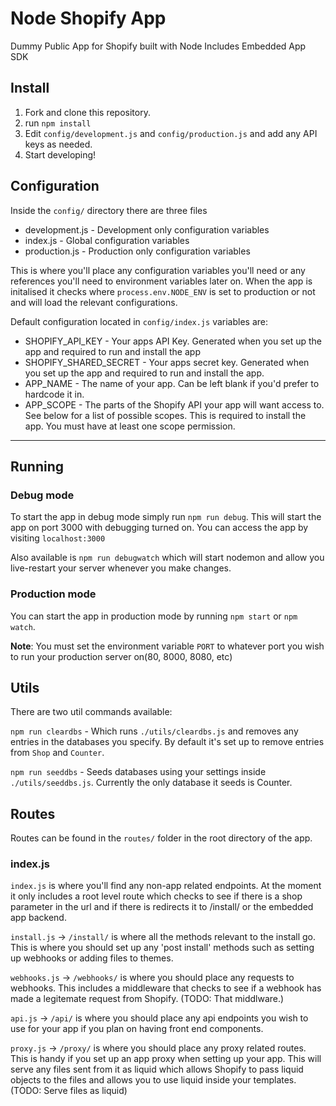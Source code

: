 # Node Shopify App
Dummy Public App for Shopify built with Node
Includes Embedded App SDK


## Install
1. Fork and clone this repository.
2. run `npm install`
3. Edit `config/development.js` and `config/production.js` and add any API keys as needed.
4. Start developing!


## Configuration
Inside the `config/` directory there are three files
- development.js - Development only configuration variables
- index.js - Global configuration variables
- production.js - Production only configuration variables

This is where you'll place any configuration variables you'll need or any references you'll need to environment variables later on.
When the app is initalised it checks where `process.env.NODE_ENV` is set to production or not and will load the relevant configurations. 

Default configuration located in `config/index.js` variables are: 
- SHOPIFY\_API\_KEY - Your apps API Key. Generated when you set up the app and required to run and install the app
- SHOPIFY\_SHARED\_SECRET - Your apps secret key. Generated when you set up the app and required to run and install the app.
- APP_NAME - The name of your app. Can be left blank if you'd prefer to hardcode it in.
- APP_SCOPE - The parts of the Shopify API your app will want access to. See below for a list of possible scopes. This is required to install the app. You must have at least one scope permission.
---
## Running
### Debug mode
To start the app in debug mode simply run `npm run debug`. This will start the app on port 3000 with debugging turned on.
You can access the app by visiting `localhost:3000`

Also available is `npm run debugwatch` which will start nodemon and allow you live-restart your server whenever you make changes.

### Production mode
You can start the app in production mode by running `npm start` or `npm watch`.

**Note**: You must set the environment variable `PORT` to whatever port you wish to run your production server on(80, 8000, 8080, etc)


## Utils
There are two util commands available: 

`npm run cleardbs` - Which runs `./utils/cleardbs.js` and removes any entries in the databases you specify. By default it's set up to remove entries from `Shop` and `Counter`.

`npm run seeddbs` - Seeds databases using your settings inside `./utils/seeddbs.js`. Currently the only database it seeds is Counter.


## Routes
Routes can be found in the `routes/` folder in the root directory of the app.

### index.js
  `index.js` is where you'll find any non-app related endpoints. At the moment it only includes a root level route which checks to see if there is a shop parameter in the url and if there is redirects it to /install/ or the embedded app backend.

  `install.js` -> `/install/` is where all the methods relevant to the install go. This is where you should set up any 'post install' methods such as setting up webhooks or adding files to themes.

  `webhooks.js` -> `/webhooks/` is where you should place any requests to webhooks. This includes a middleware that checks to see if a webhook has made a legitemate request from Shopify. (TODO: That middlware.)

  `api.js` -> `/api/` is where you should place any api endpoints you wish to use for your app if you plan on having front end components. 

  `proxy.js` -> `/proxy/` is where you should place any proxy related routes. This is handy if you set up an app proxy when setting up your app. This will serve any files sent from it as liquid which allows Shopify to pass liquid objects to the files and allows you to use liquid inside your templates. (TODO: Serve files as liquid)







